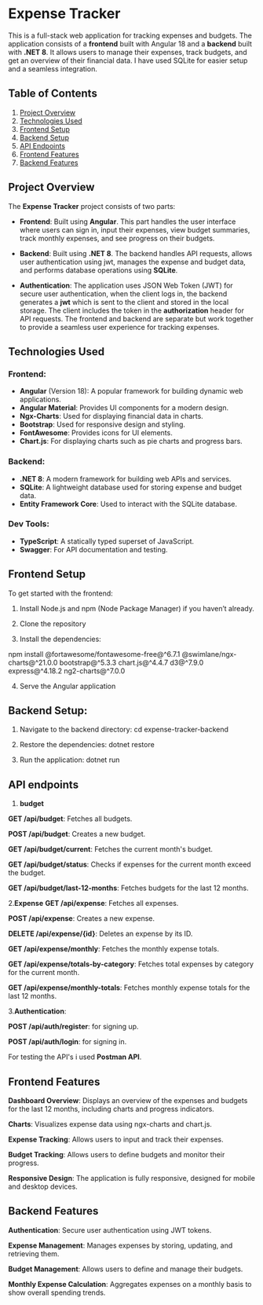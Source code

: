 # Expense Tracker

This is a full-stack web application for tracking expenses and budgets. The application consists of a **frontend** built with Angular 18 and a **backend** built with **.NET 8**. It allows users to manage their expenses, track budgets, and get an overview of their financial data.
I have used SQLite  for easier setup and a seamless integration.

## Table of Contents

1. [Project Overview](#project-overview)
2. [Technologies Used](#technologies-used)
3. [Frontend Setup](#frontend-setup)
4. [Backend Setup](#backend-setup)
5. [API Endpoints](#api-endpoints)
6. [Frontend Features](#frontend-features)
7. [Backend Features](#backend-features)

## Project Overview

The **Expense Tracker** project consists of two parts:

- **Frontend**: Built using **Angular**. This part handles the user interface where users can sign in, input their expenses, view budget summaries, track monthly expenses, and see progress on their budgets.
  
- **Backend**: Built using **.NET 8**. The backend handles API requests, allows user authentication using jwt, manages the expense and budget data, and performs database operations using **SQLite**.
- **Authentication**: The application uses JSON Web Token (JWT) for secure user authentication, when the client logs in, the backend generates a **jwt** which is sent to the client and stored in the local storage. The client includes the token in the **authorization** header for API requests.
The frontend and backend are separate but work together to provide a seamless user experience for tracking expenses.

## Technologies Used

### Frontend:
- **Angular** (Version 18): A popular framework for building dynamic web applications.
- **Angular Material**: Provides UI components for a modern design.
- **Ngx-Charts**: Used for displaying financial data in charts.
- **Bootstrap**: Used for responsive design and styling.
- **FontAwesome**: Provides icons for UI elements.
- **Chart.js**: For displaying charts such as pie charts and progress bars.

### Backend:
- **.NET 8**: A modern framework for building web APIs and services.
- **SQLite**: A lightweight database used for storing expense and budget data.
- **Entity Framework Core**: Used to interact with the SQLite database.

### Dev Tools:
- **TypeScript**: A statically typed superset of JavaScript.
- **Swagger**: For API documentation and testing.
  
## Frontend Setup

To get started with the frontend:

1. Install Node.js and npm (Node Package Manager) if you haven’t already.
2. Clone the repository

3. Install the dependencies:
   
npm install @fortawesome/fontawesome-free@^6.7.1
@swimlane/ngx-charts@^21.0.0
bootstrap@^5.3.3
chart.js@^4.4.7
d3@^7.9.0
express@^4.18.2
ng2-charts@^7.0.0


4. Serve the Angular application

## Backend Setup:

1. Navigate to the backend directory:
cd expense-tracker-backend

2. Restore the dependencies:
dotnet restore

3. Run the application:
dotnet run

## API endpoints
1. **budget**
   
**GET /api/budget**: Fetches all budgets.

**POST /api/budget**: Creates a new budget.

**GET /api/budget/current**: Fetches the current month's budget.

**GET /api/budget/status**: Checks if expenses for the current month exceed the budget.

**GET /api/budget/last-12-months**: Fetches budgets for the last 12 months.


2.**Expense**
**GET /api/expense**: Fetches all expenses.

**POST /api/expense**: Creates a new expense.

**DELETE /api/expense/{id}**: Deletes an expense by its ID.

**GET /api/expense/monthly**: Fetches the monthly expense totals.

**GET /api/expense/totals-by-category**: Fetches total expenses by category for the current month.

**GET /api/expense/monthly-totals**: Fetches monthly expense totals for the last 12 months.


3.**Authentication**:

**POST /api/auth/register**: for signing up.

**POST /api/auth/login**: for signing in.

For testing the API's i used **Postman API**.


## Frontend Features
**Dashboard Overview**: Displays an overview of the expenses and budgets for the last 12 months, including charts and progress indicators.

**Charts**: Visualizes expense data using ngx-charts and chart.js.

**Expense Tracking**: Allows users to input and track their expenses.

**Budget Tracking**: Allows users to define budgets and monitor their progress.

**Responsive Design**: The application is fully responsive, designed for mobile and desktop devices.


## Backend Features

**Authentication**: Secure user authentication using JWT tokens.

**Expense Management**: Manages expenses by storing, updating, and retrieving them.

**Budget Management**: Allows users to define and manage their budgets.

**Monthly Expense Calculation**: Aggregates expenses on a monthly basis to show overall spending trends.



